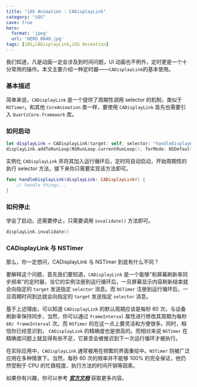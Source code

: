 ```yaml
---
title: "iOS Animation : CADisplayLink"
category: "iOS"
cave: true
hero:
  format: 'jpeg'
  url: 'HERO_0040.jpg'
tags: [iOS,CADisplayLink,iOS Animation]
---
```

我们知道，凡是动画一定会涉及到时间问题，UI 动画也不例外，定时更是一个十分常用的操作。本文主要介绍一种定时器——`CADisplayLink`的基本使用。

### 基本描述

简单来说，`CADisplayLink` 是一个提供了周期性调用 selector 的机制，类似于 `NSTimer`。和其他 `CoreAnimation` 类一样，要使用 `CADisplayLink` 首先也需要引入 `QuartzCore.framework` 库。

### 如何启动

```swift
let displayLink = CADisplayLink(target: self, selector: "handleDisplayLink:")
displayLink.addToRunLoop(NSRunLoop.currentRunLoop(), forMode: NSDefaultRunLoopMode)
```

实例化 `CADisplayLink` 并将其加入运行循环后，定时将自动启动，开始周期性的执行 selector 方法，接下来你只需要实现该方法即可。

```swift
func handleDisplayLink(displayLink: CADisplayLink!) {
	// handle things...
}
```


### 如何停止

学会了启动，还需要停止，只需要调用 `invalidate()` 方法即可。
```swift
displayLink.invalidate()
```


### CADisplayLink 与 NSTimer

那么，你一定想问，CADisplayLink 与 NSTimer 到底有什么不同？

要解释这个问题，首先我们要知道，`CADisplayLink` 是一个能够"和屏幕刷新率同步频率"的定时器，当它的实例注册到运行循环后，一旦屏幕显示内容刷新结束就会向指定的 `target` 发送指定 `selector` 消息。而 `NSTimer` 注册到运行循环后，一旦周期时间到达就会向指定的 `target` 发送指定 `selector` 消息。

基于上述理由，可以知道 `CADisplayLink` 的默认周期应该是每秒 60 次，与设备刷新率保持同步，当然，你可以通过 `frameInterval` 属性进行修改其周期为每秒 `60/ frameInterval` 次。而 `NSTimer` 的在这一点上要灵活和方便很多。同时，相信你已经意识到， `CADisplayLink` 的精确度也是很高的。而相对来说 `NSTimer` 在精确度问题上就显得有些不足，它甚至会被推迟到下一次运行循环才被执行。

在实际应用中，`CADisplayLink` 通常被用在频繁的界面重绘中。`NSTimer` 则被广泛应用在多种情景下。当然，每秒 60 次的频率并不能够 100% 的完全保证，他仍然受制于 CPU 的忙碌程度、执行方法的时间开销等因素。

如果你有兴趣，你可以参考 [***官方文档***](https://developer.apple.com/library/ios/documentation/QuartzCore/Reference/CADisplayLink_ClassRef/Reference/Reference.html#//apple_ref/doc/uid/TP40009031-CH1-DontLinkElementID_1) 获取更多内容。





